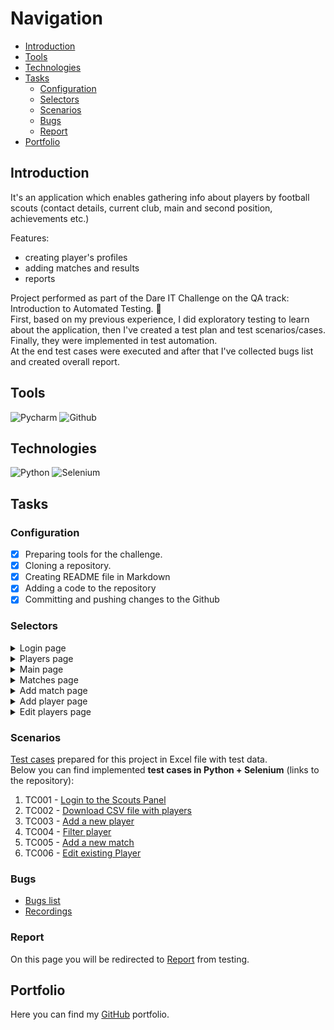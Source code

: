 # Navigation

* [Introduction](#introduction)
* [Tools](#tools)
* [Technologies](#technologies)
* [Tasks](#tasks)
  - [Configuration](#configuration)
  - [Selectors](#selectors)
  - [Scenarios](#scenarios)
  - [Bugs](#bugs)
  - [Report](#report)
* [Portfolio](#portfolio)


<a name='introduction'></a>
## Introduction

It's an application which enables gathering info about players by football scouts (contact details, current club, main and second position, achievements etc.)

Features:

- creating player's profiles
- adding matches and results
- reports <p>

Project performed as part of the Dare IT Challenge on the QA track: Introduction to Automated Testing. 💪
<br/>First, based on my previous experience, I did exploratory testing to learn about the application, then I've created a test plan and test scenarios/cases.
<br/>Finally, they were implemented in test automation.
<br/>At the end test cases were executed and after that I've collected bugs list and created overall report.

<a name='tools'></a>
## Tools

<img alt="Pycharm" src="https://img.shields.io/badge/PyCharm-000000.svg?&style=for-the-badge&logo=PyCharm&logoColor=white"/> <img alt="Github" src="https://img.shields.io/badge/GitHub-100000?style=for-the-badge&logo=github&logoColor=white"/> 
<a name='technologies'></a>

## Technologies

<img alt="Python" src="https://img.shields.io/badge/Python-FFD43B?style=for-the-badge&logo=python&logoColor=blue"/> <img alt="Selenium" src="https://img.shields.io/badge/Selenium-43B02A?style=for-the-badge&logo=Selenium&logoColor=white"/>
<a name='tasks'></a>

## Tasks
<a name='configuration'></a>

### Configuration

- [x] Preparing tools for the challenge. 
- [x] Cloning a repository.
- [x] Creating README file in Markdown
- [x] Adding a code to the repository
- [x] Committing and pushing changes to the Github 
<a name='selectors'></a>
### Selectors

<a name='selectors'></a>
<details>
<summary>Login page</summary>
  
<br/>**Please note that these examples of selectors were only for training purposes, only some of them were used in the project**<br/>

> Direct link to the [Login page](https://github.com/rkarolina/Challenge_portfolio_karolina/blob/main/pages/login_page.py) with selectors and methods.

Examples of selectors found on [Scouts Panel login page](https://scouts-test.futbolkolektyw.pl/) <br/>

_Scouts Panel string_

1. Attribute selector (id)<br/>
```
   //*[@id="__next"]/form/div/div[1]/h5
```
2. Attribute selector (class) <br/>
```
   //*[contains(@class, "gutterBottom")]
```
3. Text match <br/>
```
   //*[text()="Scouts Panel"]
```

_Login input field_

1. Attribute selector (id) <br/>
```
//*[@id="login"]
```
2. Attribute selector (class) and (id)<br/>
```
//*[@class="MuiInputBase-input MuiInput-input"][@id="login"]
```
3. Attribute selector (input) <br/>
```
//input[@type="text"]<br/>
input[id="login"]
```

_Password input field_

1. Attribute selector (id) <br/>
```
   //*[@id="password"]
```
2. Attribute selector (input) <br/>
```
   //input[@type="password"]
   input[id="password"]
```
3. Attribute selector (class) and (id) <br/>
```
   //*[@class="MuiInputBase-input MuiInput-input"][@id="password"]
```

_Remind Password option_

1. Attribute selector (id)<br/>
```
   //*[@id="__next"]/form/div/div[1]/a
```
2. Attribute selector (class) <br/>
```
   //*[contains(@class, "colorPrimary")]
```
3. Other selectors (last) <br/>
```
   //*[last()][name()="a"]
```

_Displayed language option_

1. Attribute selector (id) <br/>

```
   //*[@id="__next"]/form/div/div[2]/div
```
2. Text match <br/>
```
   //*[text()="English" or text()="Polski"]
```
3. Attribute selector (class)<br/>
```
   //*[starts-with(@class, "MuiSelect-root MuiSelect-select")]
```

_Language change option (dropdown)_

1. Attribute selector (class)<br/>
```
   //*[@class= "MuiSelect-nativeInput"]
```
2. Attribute selector (id) <br/>
```
   //*[@id="__next"]/form/div/div[2]/div/input
```
3. Attribute selector (input)<br/>
```
   input[class= "MuiSelect-nativeInput"]
   input[value= "pl"]
```
_Sign in/Zaloguj button_

1. Attribute selector (id)<br/>
```
//*[@id="__next"]/form/div/div[2]/button/span[1]
```
2. Attribute selector (class)<br/>
```
//*[@class="MuiButton-label"]
```
3. Button<br/>
```
//button
```
</details>
<details>
<summary>Players page</summary>
<br/>
  
> Direct link to the [Players page](https://github.com/rkarolina/Challenge_portfolio_karolina/blob/main/pages/players.py) with selectors and methods.

</details>

<details>
<summary>Main page</summary>
<br/>
  
> Direct link to the [Dasboard page](https://github.com/rkarolina/Challenge_portfolio_karolina/blob/main/pages/dashboard.py) with selectors and methods.
</details>

<details>
<summary>Matches page</summary>
<br/>
  
> Direct link to the [Matches page](https://github.com/rkarolina/Challenge_portfolio_karolina/blob/main/pages/matches.py) with selectors and methods.
</details>

<details>
<summary>Add match page</summary>
<br/>
  
> Direct link to the [Add match page](https://github.com/rkarolina/Challenge_portfolio_karolina/blob/main/pages/add_match.py) with selectors and methods.
</details>

<details>
<summary>Add player page</summary>
<br/>
  
> Direct link to the [Add player page](https://github.com/rkarolina/Challenge_portfolio_karolina/blob/main/pages/add_a_player.py) with selectors and methods.

</details>
<details>
<summary>Edit players page</summary>
<br/>
  
> Direct link to the [Edit players page](https://github.com/rkarolina/Challenge_portfolio_karolina/blob/main/pages/edit_players.py) with selectors and methods.
</details>

<a name='scenarios'></a>
### Scenarios
[Test cases](https://1drv.ms/x/s!AiWhhxI_zHSDgtxvqCIUs10AwdYczw?e=RjVhSk) prepared for this project in Excel file with test data. <br/>
Below you can find implemented **test cases in Python + Selenium** (links to the repository):
1. TC001 - [Login to the Scouts Panel](https://github.com/rkarolina/Challenge_portfolio_karolina/blob/main/test_cases/login_to_the_system.py)
2. TC002 - [Download CSV file with players ](https://github.com/rkarolina/Challenge_portfolio_karolina/blob/main/test_cases/download_players_csv_list.py)
3. TC003 - [Add a new player](https://github.com/rkarolina/Challenge_portfolio_karolina/blob/main/test_cases/go_to_add_a_new_player.py)
4. TC004 - [Filter player](https://github.com/rkarolina/Challenge_portfolio_karolina/blob/main/test_cases/filter_player.py)
5. TC005 - [Add a new match](https://github.com/rkarolina/Challenge_portfolio_karolina/blob/main/test_cases/add_a_new_match.py)
6. TC006 - [Edit existing Player](https://github.com/rkarolina/Challenge_portfolio_karolina/blob/main/test_cases/go_to_edit_new_player.py)

<a name='bugs'></a>
### Bugs

- [Bugs list](https://docs.google.com/spreadsheets/d/18w4IjEA5mrVF7g3Sd0CvgxQZQvKs2Bft/edit#gid=1397049833)
- [Recordings](https://drive.google.com/drive/folders/1RSEK60i_cfWxJxVkaQcRkpO-BhqzUcYi)

<a name='report'></a>
### Report

On this page you will be redirected to [Report](https://docs.google.com/document/d/1InMpXbcKYLtR9AxborT0N25tK_TkcYiN/edit)  from testing.

<a name='portfolio'></a>
## Portfolio
Here you can find my [GitHub](https://github.com/rkarolina) portfolio.
